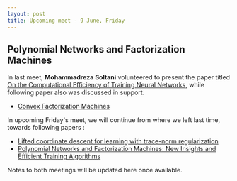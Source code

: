 ```yaml
---
layout: post
title: Upcoming meet - 9 June, Friday
---
```

## Polynomial Networks and Factorization Machines
In last meet,  **Mohammadreza Soltani** volunteered to present the paper titled [On the Computational Efficiency of Training Neural Networks](https://arxiv.org/pdf/1410.1141.pdf), while following paper also was discussed in support.

* [Convex Factorization Machines](http://mblondel.org/publications/mblondel-ecmlpkdd2015.pdf)

In upcoming Friday's meet, we will continue from where we left last time, towards following papers : 

* [Lifted coordinate descent for learning with trace-norm regularization](https://hal.inria.fr/hal-00756802/document)
* [Polynomial Networks and Factorization Machines: New Insights and Efficient Training Algorithms](https://arxiv.org/pdf/1607.08810.pdf)

Notes to both meetings will be updated here once available. 

